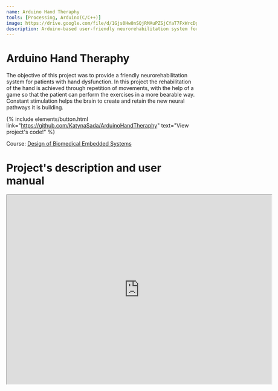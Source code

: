 ```yaml
---
name: Arduino Hand Theraphy
tools: [Processing, Arduino(C/C++)]
image: https://drive.google.com/file/d/1Gjs0Hw0nSQjRMAuPZSjCYaT7FxWrcDg8
description: Arduino-based user-friendly neurorehabilitation system for patients with hand dysfunction.
---
```

# Arduino Hand Theraphy
The objective of this project was to provide a friendly neurorehabilitation system for patients with hand dysfunction. In this project the rehabilitation of the hand is achieved through repetition of movements, with the help of a game so that the patient can perform the exercises in a more bearable way. Constant stimulation helps the brain to create and retain the new neural pathways it is building.

{% include elements/button.html link="https://github.com/KatynaSada/ArduinoHandTheraphy" text="View project's code!" %}

Course: [Design of Biomedical Embedded Systems](https://en.unav.edu/web/masters-degree-in-biomedical-engineering/study-program)

# Project's description and user manual
<iframe src="https://drive.google.com/file/d/1G_jroRwIdoFqFrxw7K1S80-fLWdKfvD0/preview" width="700" height="500" allow="autoplay"></iframe>
